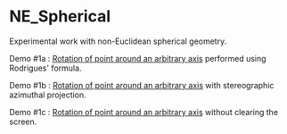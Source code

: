 # NE_Spherical
Experimental work with non-Euclidean spherical geometry.

Demo #1a : [Rotation of point around an arbitrary axis](https://youtu.be/IiuQDEZSkhA) performed using Rodrigues' formula.

Demo #1b : [Rotation of point around an arbitrary axis](https://youtu.be/xC8cn0F9spk) with stereographic azimuthal projection.

Demo #1c : [Rotation of point around an arbitrary axis](https://youtu.be/-w4B_Ko-1hc) without clearing the screen.
